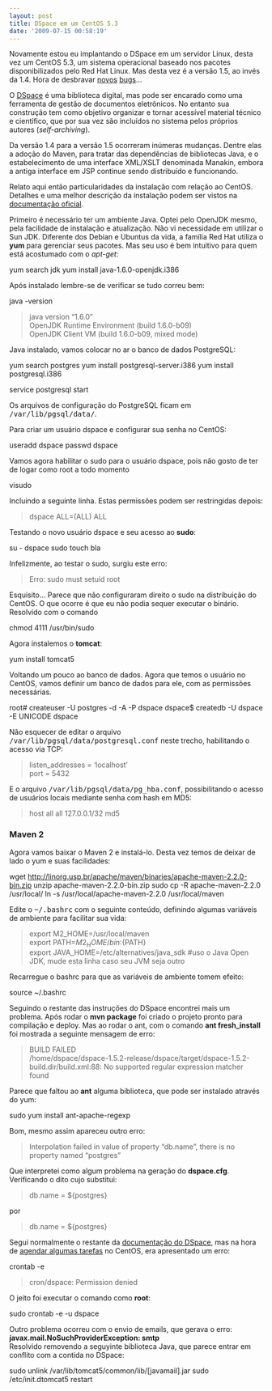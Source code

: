 ```yaml
---
layout: post
title: DSpace em um CentOS 5.3
date: '2009-07-15 00:58:19'
---
```



Novamente estou eu implantando o DSpace em um servidor Linux, desta vez um CentOS 5.3, um sistema operacional baseado nos pacotes disponibilizados pelo Red Hat Linux. Mas desta vez é a versão 1.5, ao invés da 1.4. Hora de desbravar [novos](http://seiti.eti.br/blog/2009/resolvendo-o-problema-da-busca-no-dspace) [bugs](http://seiti.eti.br/blog/2009/bug-no-plugin-de-estatisticas-do-uminho-para-o-dspace)…

O [DSpace](http://www.dspace.org) é uma biblioteca digital, mas pode ser encarado como uma ferramenta de gestão de documentos eletrônicos. No entanto sua construção tem como objetivo organizar e tornar acessível material técnico e científico, que por sua vez são incluídos no sistema pelos próprios autores (*self-archiving*).

Da versão 1.4 para a versão 1.5 ocorreram inúmeras mudanças. Dentre elas a adoção do Maven, para tratar das dependências de bibliotecas Java, e o estabelecimento de uma interface XML/XSLT denominada Manakin, embora a antiga interface em JSP continue sendo distribuído e funcionando.

Relato aqui então particularidades da instalação com relação ao CentOS. Detalhes e uma melhor descrição da instalação podem ser vistos na [documentação oficial](http://www.dspace.org/1_5_2Documentation/).

Primeiro é necessário ter um ambiente Java. Optei pelo OpenJDK mesmo, pela facilidade de instalação e atualização. Não vi necessidade em utilizar o Sun JDK. Diferente dos Debian e Ubuntus da vida, a família Red Hat utiliza o **yum** para gerenciar seus pacotes. Mas seu uso é bem intuitivo para quem está acostumado com o *apt-get*:

yum search jdk yum install java-1.6.0-openjdk.i386

Após instalado lembre-se de verificar se tudo correu bem:

java -version

> java version “1.6.0”  
>  OpenJDK Runtime Environment (build 1.6.0-b09)  
>  OpenJDK Client VM (build 1.6.0-b09, mixed mode)

Java instalado, vamos colocar no ar o banco de dados PostgreSQL:

yum search postgres yum install postgresql-server.i386 yum install postgresql.i386

service postgresql start

Os arquivos de configuração do PostgreSQL ficam em <tt>/var/lib/pgsql/data/</tt>.

Para criar um usuário dspace e configurar sua senha no CentOS:

useradd dspace passwd dspace

Vamos agora habilitar o sudo para o usuário dspace, pois não gosto de ter de logar como root a todo momento

visudo

Incluindo a seguinte linha. Estas permissões podem ser restringidas depois:

> dspace ALL=(ALL) ALL

Testando o novo usuário dspace e seu acesso ao **sudo**:

su - dspace sudo touch bla

Infelizmente, ao testar o sudo, surgiu este erro:

> Erro: sudo must setuid root

Esquisito… Parece que não configuraram direito o sudo na distribuição do CentOS. O que ocorre é que eu não podia sequer executar o binário. Resolvido com o comando

chmod 4111 /usr/bin/sudo

Agora instalemos o **tomcat**:

yum install tomcat5

Voltando um pouco ao banco de dados. Agora que temos o usuário no CentOS, vamos definir um banco de dados para ele, com as permissões necessárias.

root# createuser -U postgres -d -A -P dspace dspace$ createdb -U dspace -E UNICODE dspace

Não esquecer de editar o arquivo <tt>/var/lib/pgsql/data/postgresql.conf</tt> neste trecho, habilitando o acesso via TCP:

> listen_addresses = ‘localhost’  
>  port = 5432

E o arquivo <tt>/var/lib/pgsql/data/pg_hba.conf</tt>, possibilitando o acesso de usuários locais mediante senha com hash em MD5:

> host all all 127.0.0.1/32 md5

### Maven 2

Agora vamos baixar o Maven 2 e instalá-lo. Desta vez temos de deixar de lado o yum e suas facilidades:

wget http://linorg.usp.br/apache/maven/binaries/apache-maven-2.2.0-bin.zip unzip apache-maven-2.2.0-bin.zip sudo cp -R apache-maven-2.2.0 /usr/local/ ln -s /usr/local/apache-maven-2.2.0 /usr/local/maven

Edite o <tt>~/.bashrc</tt> com o seguinte conteúdo, definindo algumas variáveis de ambiente para facilitar sua vida:

> export M2_HOME=/usr/local/maven  
>  export PATH=${M2_HOME}/bin:${PATH}  
>  export JAVA_HOME=/etc/alternatives/java_sdk #uso o Java Open JDK, mude esta linha caso seu JVM seja outro

Recarregue o bashrc para que as variáveis de ambiente tomem efeito:

source ~/.bashrc

Seguindo o restante das instruções do DSpace encontrei mais um problema. Após rodar o **mvn package** foi criado o projeto pronto para compilação e deploy. Mas ao rodar o ant, com o comando **ant fresh_install** foi mostrada a seguinte mensagem de erro:

> BUILD FAILED  
>  /home/dspace/dspace-1.5.2-release/dspace/target/dspace-1.5.2-build.dir/build.xml:88: No supported regular expression matcher found

Parece que faltou ao **ant** alguma biblioteca, que pode ser instalado através do yum:

sudo yum install ant-apache-regexp

Bom, mesmo assim apareceu outro erro:

> Interpolation failed in value of property “db.name”, there is no property named “postgres”

Que interpretei como algum problema na geração do **dspace.cfg**. Verificando o dito cujo substitui:

> db.name = ${postgres}

por

> db.name = ${postgres}

Segui normalmente o restante da [documentação do DSpace](http://www.dspace.org/1_5_2Documentation/), mas na hora de [agendar algumas tarefas](http://www.dspace.org/1_5_2Documentation/ch03.html) no CentOS, era apresentado um erro:

crontab -e

> cron/dspace: Permission denied

O jeito foi executar o comando como **root**:

sudo crontab -e -u dspace

Outro problema ocorreu com o envio de emails, que gerava o erro: **javax.mail.NoSuchProviderException: smtp**  
 Resolvido removendo a seguyinte biblioteca Java, que parece entrar em conflito com a contida no DSpace:

sudo unlink /var/lib/tomcat5/common/lib/\[javamail\].jar sudo /etc/init.dtomcat5 restart



